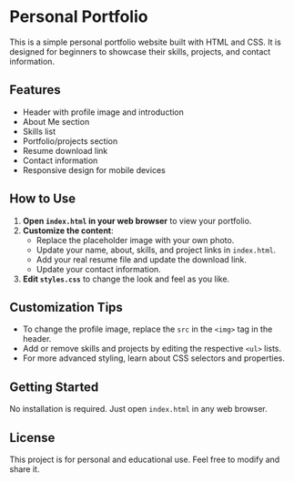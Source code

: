 # Personal Portfolio

This is a simple personal portfolio website built with HTML and CSS. It is designed for beginners to showcase their skills, projects, and contact information.

## Features
- Header with profile image and introduction
- About Me section
- Skills list
- Portfolio/projects section
- Resume download link
- Contact information
- Responsive design for mobile devices

## How to Use
1. **Open `index.html` in your web browser** to view your portfolio.
2. **Customize the content**:
   - Replace the placeholder image with your own photo.
   - Update your name, about, skills, and project links in `index.html`.
   - Add your real resume file and update the download link.
   - Update your contact information.
3. **Edit `styles.css`** to change the look and feel as you like.

## Customization Tips
- To change the profile image, replace the `src` in the `<img>` tag in the header.
- Add or remove skills and projects by editing the respective `<ul>` lists.
- For more advanced styling, learn about CSS selectors and properties.

## Getting Started
No installation is required. Just open `index.html` in any web browser.

## License
This project is for personal and educational use. Feel free to modify and share it. 

